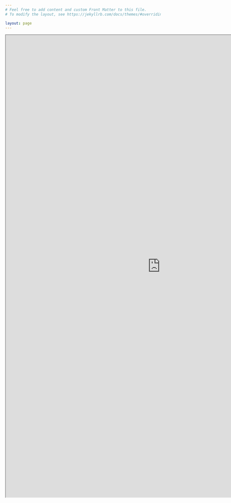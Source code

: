 ```yaml
---
# Feel free to add content and custom Front Matter to this file.
# To modify the layout, see https://jekyllrb.com/docs/themes/#overriding-theme-defaults

layout: page
---
```

<script async src="https://pagead2.googlesyndication.com/pagead/js/adsbygoogle.js?client=ca-pub-8121603001734898"
     crossorigin="anonymous"></script>
     
<iframe width="1000" height="1500" src="https://grimbot.streamlit.app/?embedded=true"></iframe>
